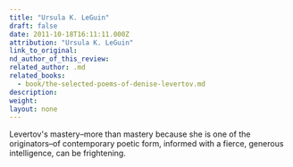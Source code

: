 ```yaml
---
title: "Ursula K. LeGuin"
draft: false
date: 2011-10-18T16:11:11.000Z
attribution: "Ursula K. LeGuin"
link_to_original:
nd_author_of_this_review:
related_author: .md
related_books:
  - book/the-selected-poems-of-denise-levertov.md
description:
weight:
layout: none
---
```

Levertov's mastery–more than mastery because she is one of the originators–of contemporary poetic form, informed with a fierce, generous intelligence, can be frightening.


